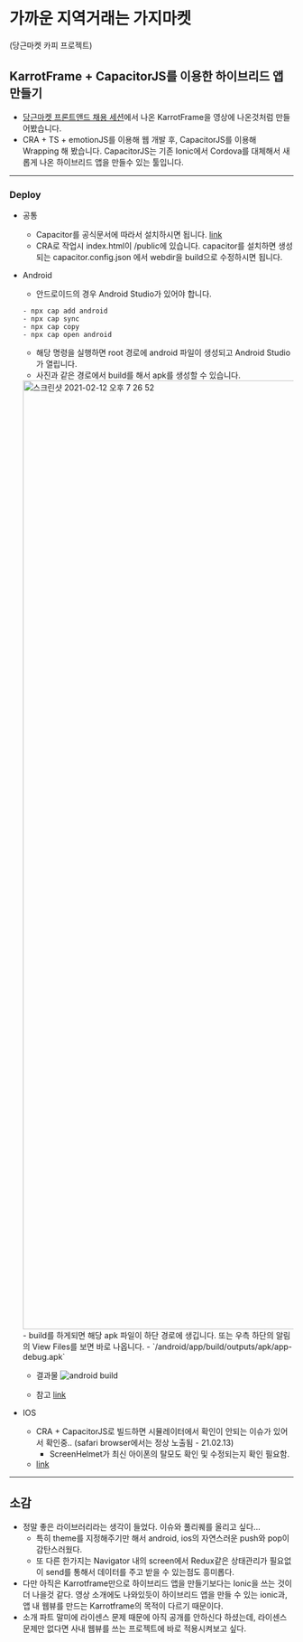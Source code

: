 #  가까운 지역거래는 가지마켓 
(당근마켓 카피 프로젝트)


## KarrotFrame + CapacitorJS를 이용한 하이브리드 앱 만들기

- [당근마켓 프론트앤드 채용 세션](https://www.youtube.com/watch?v=EZOW5tE4CE0&t=4793s)에서 나온 KarrotFrame을 영상에 나온것처럼 만들어봤습니다.
- CRA + TS + emotionJS를 이용해 웹 개발 후, CapacitorJS를 이용해 Wrapping 해 봤습니다. CapacitorJS는 기존 Ionic에서 Cordova를 대체해서 새롭게 나온 하이브리드 앱을 만들수 있는 툴입니다.

---

### Deploy

- 공통
  - Capacitor를 공식문서에 따라서 설치하시면 됩니다. [link](https://capacitorjs.com/docs/getting-started)
  - CRA로 작업시 index.html이 /public에 있습니다. capacitor를 설치하면 생성되는  capacitor.config.json 에서 webdir을 build으로 수정하시면 됩니다.

- Android
  - 안드로이드의 경우 Android Studio가 있어야 합니다.
  ```
  - npx cap add android 
  - npx cap sync
  - npx cap copy
  - npx cap open android
  ```
  - 해당 명령을 실행하면 root 경로에 android 파일이 생성되고 Android Studio가 열립니다.
  - 사진과 같은 경로에서 build를 해서 apk를 생성할 수 있습니다.
  <img width="1680" alt="스크린샷 2021-02-12 오후 7 26 52" src="https://user-images.githubusercontent.com/34129711/107757084-6ac12000-6d68-11eb-8c0f-bc3d64945dbe.png">
  - build를 하게되면 해당 apk 파일이 하단 경로에 생깁니다. 또는 우측 하단의 알림의 View Files를 보면 바로 나옵니다.
    - `/android/app/build/outputs/apk/app-debug.apk`

  - 결과물
    ![android build](https://user-images.githubusercontent.com/34129711/107851940-c23abb00-6e50-11eb-946f-ce7d810e732a.gif)

  - 참고 [link](https://capacitorjs.com/docs/android)

- IOS
  - CRA + CapacitorJS로 빌드하면 시뮬레이터에서 확인이 안되는 이슈가 있어서 확인중.. (safari browser에서는 정상 노출됨 - 21.02.13)
    - ScreenHelmet가 최신 아이폰의 탈모도 확인 및 수정되는지 확인 필요함.
  - [link](https://capacitorjs.com/docs/ios)

--- 

## 소감

  - 정말 좋은 라이브러리라는 생각이 들었다. 이슈와 풀리퀘를 올리고 싶다...
    -  특히 theme를 지정해주기만 해서 android, ios의 자연스러운 push와 pop이 감탄스러웠다. 
    - 또 다른 한가지는 Navigator 내의 screen에서 Redux같은 상태관리가 필요없이 send를 통해서 데이터를 주고 받을 수 있는점도 흥미롭다. 
  - 다만 아직은 Karrotframe만으로 하이브리드 앱을 만들기보다는 Ionic을 쓰는 것이 더 나을것 같다. 영상 소개에도 나와있듯이 하이브리드 앱을 만들 수 있는 ionic과, 앱 내 웹뷰를 만드는 Karrotframe의 목적이 다르기 때문이다.
  - 소개 파트 말미에 라이센스 문제 때문에 아직 공개를 안하신다 하셨는데, 라이센스 문제만 없다면 사내 웹뷰를 쓰는 프로젝트에 바로 적용시켜보고 싶다.